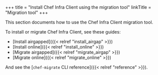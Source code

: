 +++
title = "Install Chef Infra Client using the migration tool"
linkTitle = "Migration tool"
+++

This section documents how to use the Chef Infra Client migration tool.

To install or migrate Chef Infra Client, see these guides:

- [Install airgapped]({{< relref "install_airgap" >}})
- [Install online]({{< relref "install_online" >}})
- [Migrate airgapped]({{< relref "migrate_airgap" >}})
- [Migrate online]({{< relref "migrate_online" >}})

And see the [`chef-migrate` CLI reference]({{< relref "reference" >}}).
